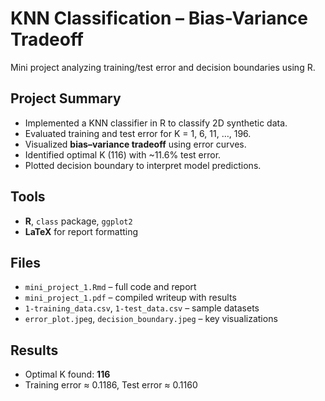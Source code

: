 # KNN Classification – Bias-Variance Tradeoff
Mini project analyzing training/test error and decision boundaries using R.

## Project Summary
- Implemented a KNN classifier in R to classify 2D synthetic data.
- Evaluated training and test error for K = 1, 6, 11, …, 196.
- Visualized **bias–variance tradeoff** using error curves.
- Identified optimal K (116) with ~11.6% test error.
- Plotted decision boundary to interpret model predictions.

## Tools
- **R**, `class` package, `ggplot2`
- **LaTeX** for report formatting

## Files
- `mini_project_1.Rmd` – full code and report
- `mini_project_1.pdf` – compiled writeup with results
- `1-training_data.csv`, `1-test_data.csv` – sample datasets
- `error_plot.jpeg`, `decision_boundary.jpeg` – key visualizations


## Results
- Optimal K found: **116**  
- Training error ≈ 0.1186, Test error ≈ 0.1160
